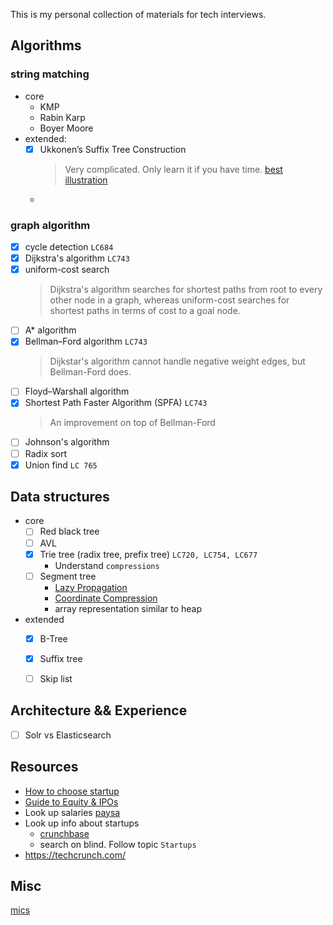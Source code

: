 This is my personal collection of materials for tech interviews.

## Algorithms

### string matching
- core
	- KMP
	- Rabin Karp
	- Boyer Moore
- extended:
	- [x] Ukkonen’s Suffix Tree Construction
		> Very complicated. Only learn it if you have time. [best illustration](https://stackoverflow.com/questions/9452701/ukkonens-suffix-tree-algorithm-in-plain-english/9513423#9513423)
	- 

### graph algorithm
- [x] cycle detection `LC684`
- [x] Dijkstra's algorithm `LC743`
- [x] uniform-cost search  
	> Dijkstra's algorithm searches for shortest paths from root to every other node in a graph, whereas uniform-cost searches for shortest paths in terms of cost to a goal node. 
- [ ] A* algorithm 
- [x] Bellman–Ford algorithm  `LC743`
	> Dijkstar's algorithm cannot handle negative weight edges, but Bellman-Ford does. 
- [ ] Floyd–Warshall algorithm
- [x] Shortest Path Faster Algorithm (SPFA) `LC743`
	> An improvement on top of Bellman-Ford
- [ ] Johnson's algorithm
- [ ] Radix sort
- [x] Union find `LC 765`

## Data structures  
- core
	- [ ] Red black tree 
	- [ ] AVL
	- [x] Trie tree (radix tree, prefix tree) `LC720, LC754, LC677`
		- Understand `compressions`
	- [ ] Segment tree
		- [Lazy Propagation](https://www.geeksforgeeks.org/lazy-propagation-in-segment-tree/)
		- [Coordinate Compression](https://leetcode.com/articles/falling-squares/)
		- array representation similar to heap
- extended
	- [x] B-Tree
	- [x] Suffix tree
	- [ ] Skip list


## Architecture && Experience
- [ ] Solr vs Elasticsearch

## Resources
- [How to choose startup](https://www.douban.com/group/topic/4239381/)
- [Guide to Equity & IPOs](https://blog.wealthfront.com/equity-ipo-guide/)  
- Look up salaries [paysa](https://www.paysa.com/)
- Look up info about startups
	- [crunchbase](https://www.crunchbase.com) 
	- search on blind. Follow topic `Startups`
- https://techcrunch.com/

## Misc
[mics](misc.md)